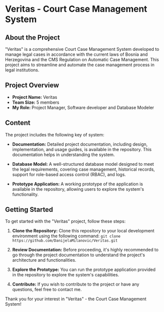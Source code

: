 # Veritas - Court Case Management System

## About the Project

"Veritas" is a comprehensive Court Case Management System developed to manage legal cases in accordance with the current laws of Bosnia and Herzegovina and the CMS Regulation on Automatic Case Management. This project aims to streamline and automate the case management process in legal institutions.

## Project Overview

- **Project Name:** Veritas
- **Team Size:** 5 members
- **My Role:** Project Manager, Software developer and Database Modeler

## Content

The project includes the following key of system:

- **Documentation:** Detailed project documentation, including design, implementation, and usage guides, is available in the repository. This documentation helps in understanding the system.

- **Database Model:** A well-structured database model designed to meet the legal requirements, covering case management, historical records, support for role-based access control (RBAC), and logs.

- **Prototype Application:** A working prototype of the application is available in the repository, allowing users to explore the system's functionality.

## Getting Started

To get started with the "Veritas" project, follow these steps:

1. **Clone the Repository:** Clone this repository to your local development environment using the following command: `git clone https://github.com/DanijelaMilanovic/Veritas.git`

2. **Review Documentation:** Before proceeding, it's highly recommended to go through the project documentation to understand the project's architecture and functionalities.

3. **Explore the Prototype:** You can run the prototype application provided in the repository to explore the system's capabilities.

4. **Contribute:** If you wish to contribute to the project or have any questions, feel free to contact me.

Thank you for your interest in "Veritas" - the Court Case Management System!

